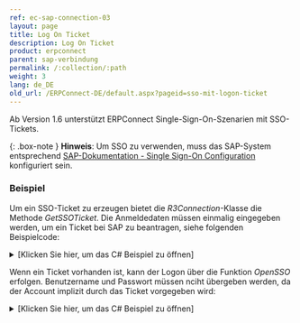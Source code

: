 ```yaml
---
ref: ec-sap-connection-03
layout: page
title: Log On Ticket
description: Log On Ticket
product: erpconnect
parent: sap-verbindung
permalink: /:collection/:path
weight: 3
lang: de_DE
old_url: /ERPConnect-DE/default.aspx?pageid=sso-mit-logon-ticket
---
```


Ab Version 1.6 unterstützt ERPConnect Single-Sign-On-Szenarien mit SSO-Tickets. 

{: .box-note }
**Hinweis**: Um SSO zu verwenden, muss das SAP-System entsprechend [SAP-Dokumentation - Single Sign-On Configuration](https://help.sap.com/doc/saphelp_nw75/7.5.5/en-US/48/ca0fe42fbb5c97e10000000a42189d/content.htm?no_cache=true) konfiguriert sein.

### Beispiel
Um ein SSO-Ticket zu erzeugen bietet die *R3Connection*-Klasse die Methode *GetSSOTicket*. 
Die Anmeldedaten müssen einmalig eingegeben werden, um ein Ticket bei SAP zu beantragen, siehe folgenden Beispielcode:

<details>
<summary>[Klicken Sie hier, um das C# Beispiel zu öffnen]</summary>
{% highlight csharp %}
using(ERPConnect.R3Connection cont = new ERPConnect.R3Connection())
{
    cont.Host = "duncan";  
    cont.SystemNumber = 7;  
    cont.Client = "800";  
    cont.Language = "DE";  
    cont.UserName = "Theobald";  
    cont.Password = "pw";  
  
    string ssoticket = cont.GetSSOTicket();
}
{% endhighlight %}
</details>

Wenn ein Ticket vorhanden ist, kann der Logon über die Funktion *OpenSSO* erfolgen.
Benutzername und Passwort müssen nciht übergeben werden, da der Account implizit durch das Ticket vorgegeben wird:

<details>
<summary>[Klicken Sie hier, um das C# Beispiel zu öffnen]</summary>
{% highlight csharp %}
using(ERPConnect.R3Connection conts = new ERPConnect.R3Connection())
{
    conts.Host = "duncan";  
    conts.SystemNumber = 7;  
    conts.Client = "800";  
    conts.Language = "DE";  
    
    conts.OpenSSO(ssoticket);
}
{% endhighlight %}
</details>